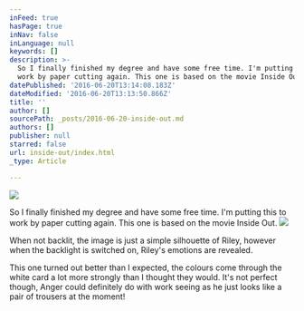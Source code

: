 ```yaml
---
inFeed: true
hasPage: true
inNav: false
inLanguage: null
keywords: []
description: >-
  So I finally finished my degree and have some free time. I'm putting this to
  work by paper cutting again. This one is based on the movie Inside Out. 
datePublished: '2016-06-20T13:14:08.183Z'
dateModified: '2016-06-20T13:13:50.866Z'
title: ''
author: []
sourcePath: _posts/2016-06-20-inside-out.md
authors: []
publisher: null
starred: false
url: inside-out/index.html
_type: Article

---
```

![](https://the-grid-user-content.s3-us-west-2.amazonaws.com/46f560ef-2093-4819-98c8-4684c7a3b0ab.jpg)

So I finally finished my degree and have some free time. I'm putting this to work by paper cutting again. This one is based on the movie Inside Out. ![](https://the-grid-user-content.s3-us-west-2.amazonaws.com/1d0ba74d-d0c1-437d-a13e-ef46519fb532.jpg)

When not backlit, the image is just a simple silhouette of Riley, however when the backlight is switched on, Riley's emotions are revealed. 

This one turned out better than I expected, the colours come through the white card a lot more strongly than I thought they would. It's not perfect though, Anger could definitely do with work seeing as he just looks like a pair of trousers at the moment!